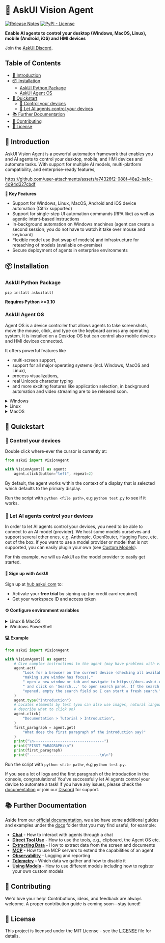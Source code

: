 # 🤖 AskUI Vision Agent

[![Release Notes](https://img.shields.io/github/release/askui/vision-agent?style=flat-square)](https://github.com/askui/vision-agent/releases)
[![PyPI - License](https://img.shields.io/pypi/l/langchain-core?style=flat-square)](https://opensource.org/licenses/MIT)

**Enable AI agents to control your desktop (Windows, MacOS, Linux), mobile (Android, iOS) and HMI devices**

Join the [AskUI Discord](https://discord.gg/Gu35zMGxbx).

## Table of Contents

- [📖 Introduction](#-introduction)
- [📦 Installation](#-installation)
  - [AskUI Python Package](#askui-python-package)
  - [AskUI Agent OS](#askui-agent-os)
- [🚀 Quickstart](#-quickstart)
    - [🧑 Control your devices](#-control-your-devices)
    - [🤖 Let AI agents control your devices](#-let-ai-agents-control-your-devices)
- [📚 Further Documentation](#-further-documentation)
- [🤝 Contributing](#-contributing)
- [📜 License](#-license)

## 📖 Introduction

AskUI Vision Agent is a powerful automation framework that enables you and AI agents to control your desktop, mobile, and HMI devices and automate tasks. With support for multiple AI models, multi-platform compatibility, and enterprise-ready features,

https://github.com/user-attachments/assets/a74326f2-088f-48a2-ba1c-4d94d327cbdf

**🎯 Key Features**

- Support for Windows, Linux, MacOS, Android and iOS device automation (Citrix supported)
- Support for single-step UI automation commands (RPA like) as well as agentic intent-based instructions
- In-background automation on Windows machines (agent can create a second session; you do not have to watch it take over mouse and keyboard)
- Flexible model use (hot swap of models) and infrastructure for reteaching of models (available on-premise)
- Secure deployment of agents in enterprise environments

## 📦 Installation

### AskUI Python Package

```shell
pip install askui[all]
```

**Requires Python >=3.10**

### AskUI Agent OS

Agent OS is a device controller that allows agents to take screenshots, move the mouse, click, and type on the keyboard across any operating system. It is installed on a Desktop OS but can control also mobile devices and HMI devices connected.

It offers powerful features like

- multi-screen support,
- support for all major operating systems (incl. Windows, MacOS and Linux),
- process visualizations,
- real Unicode character typing
- and more exciting features like application selection, in background automation and video streaming are to be released soon.

<details>
<summary>Windows</summary>

#### AMD64
[AskUI Installer for AMD64](https://files.askui.com/releases/Installer/Latest/AskUI-Suite-Latest-User-Installer-Win-AMD64-Web.exe)

#### ARM64
[AskUI Installer for ARM64](https://files.askui.com/releases/Installer/Latest/AskUI-Suite-Latest-User-Installer-Win-ARM64-Web.exe)

</details>

<details>
<summary>Linux</summary>
<br>

**⚠️ Warning:** Agent OS currently does not work on Wayland. Switch to XOrg to use it.

#### AMD64
```shell
curl -L -o /tmp/AskUI-Suite-Latest-User-Installer-Linux-AMD64-Web.run https://files.askui.com/releases/Installer/Latest/AskUI-Suite-Latest-User-Installer-Linux-AMD64-Web.run
bash /tmp/AskUI-Suite-Latest-User-Installer-Linux-AMD64-Web.run
```

#### ARM64
```shell
curl -L -o /tmp/AskUI-Suite-Latest-User-Installer-Linux-ARM64-Web.run https://files.askui.com/releases/Installer/Latest/AskUI-Suite-Latest-User-Installer-Linux-ARM64-Web.run
bash /tmp/AskUI-Suite-Latest-User-Installer-Linux-ARM64-Web.run
```

</details>

<details>
<summary>MacOS</summary>
<br>

**⚠️ Warning:** Agent OS currently does not work on MacOS with Intel chips (x86_64/amd64 architecture). Switch to a Mac with Apple Silicon (arm64 architecture), e.g., M1, M2, M3, etc.

#### ARM64
```shell
curl -L -o /tmp/AskUI-Suite-Latest-User-Installer-MacOS-ARM64-Web.run https://files.askui.com/releases/Installer/Latest/AskUI-Suite-Latest-User-Installer-MacOS-ARM64-Web.run
bash /tmp/AskUI-Suite-Latest-User-Installer-MacOS-ARM64-Web.run
```

</details>

## 🚀 Quickstart

### 🧑 Control your devices

Double click where-ever the cursor is currently at:

```python
from askui import VisionAgent

with VisionAgent() as agent:
    agent.click(button="left", repeat=2)
```

By default, the agent works within the context of a display that is selected which defaults to the primary display.

Run the script with `python <file path>`, e.g `python test.py` to see if it works.

### 🤖 Let AI agents control your devices

In order to let AI agents control your devices, you need to be able to connect to an AI model (provider). We host some models ourselves and support several other ones, e.g. Anthropic, OpenRouter, Hugging Face, etc. out of the box. If you want to use a model provider or model that is not supported, you can easily plugin your own (see [Custom Models](docs/custom-models.md)).

For this example, we will us AskUI as the model provider to easily get started.

#### 🔐 Sign up with AskUI

Sign up at [hub.askui.com](https://hub.askui.com) to:
- Activate your **free trial** by signing up (no credit card required)
- Get your workspace ID and access token

#### ⚙️ Configure environment variables

<details>
<summary>Linux & MacOS</summary>

```shell
export ASKUI_WORKSPACE_ID=<your-workspace-id-here>
export ASKUI_TOKEN=<your-token-here>
```
</details>

<details>
<summary>Windows PowerShell</summary>

```shell
$env:ASKUI_WORKSPACE_ID="<your-workspace-id-here>"
$env:ASKUI_TOKEN="<your-token-here>"
```

</details>

#### 💻 Example

```python
from askui import VisionAgent

with VisionAgent() as agent:
    # Give complex instructions to the agent (may have problems with virtual displays out of the box, so make sure there is no browser opened on a virtual display that the agent may not see)
    agent.act(
        "Look for a browser on the current device (checking all available displays, "
        "making sure window has focus),"
        " open a new window or tab and navigate to https://docs.askui.com"
        " and click on 'Search...' to open search panel. If the search panel is already "
        "opened, empty the search field so I can start a fresh search."
    )
    agent.type("Introduction")
    # Locates elements by text (you can also use images, natural language descriptions, coordinates, etc. to
    # describe what to click on)
    agent.click(
        "Documentation > Tutorial > Introduction",
    )
    first_paragraph = agent.get(
        "What does the first paragraph of the introduction say?"
    )
    print("\n--------------------------------")
    print("FIRST PARAGRAPH:\n")
    print(first_paragraph)
    print("--------------------------------\n\n")
```

Run the script with `python <file path>`, e.g `python test.py`.

If you see a lot of logs and the first paragraph of the introduction in the console, congratulations! You've successfully let AI agents control your device to automate a task! If you have any issues, please check the [documentation](https://docs.askui.com/01-tutorials/01-your-first-agent#common-issues-and-solutions) or join our [Discord](https://discord.gg/Gu35zMGxbx) for support.

## 📚 Further Documentation

Aside from our [official documentation](https://docs.askui.com), we also have some additional guides and examples under the [docs](docs) folder that you may find useful, for example:

- **[Chat](docs/chat.md)** - How to interact with agents through a chat
- **[Direct Tool Use](docs/direct-tool-use.md)** - How to use the tools, e.g., clipboard, the Agent OS etc.
- **[Extracting Data](docs/extracting-data.md)** - How to extract data from the screen and documents
- **[MCP](docs/mcp.md)** - How to use MCP servers to extend the capabilities of an agent
- **[Observability](docs/observability.md)** - Logging and reporting
- **[Telemetry](docs/telemetry.md)** - Which data we gather and how to disable it
- **[Using Models](docs/using-models.md)** - How to use different models including how to register your own custom models

## 🤝 Contributing

We'd love your help! Contributions, ideas, and feedback are always welcome. A proper contribution guide is coming soon—stay tuned!


## 📜 License

This project is licensed under the MIT License - see the [LICENSE](LICENSE) file for details.
